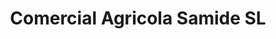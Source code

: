 ---
title: "Comercial Agricola Samide SL"
url: /monfero/comercial-agricola-samide-sl/
shop: tela
---